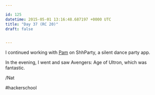 ```yaml
---

id: 125
datetime: 2015-05-01 13:16:48.687197 +0000 UTC
title: "Day 37 (RC 20)"
draft: false


---
```


I continued working with [Pam](http://thewebivore.com/recurse-center-week-11/) on ShhParty, a silent dance party app.

In the evening, I went and saw Avengers: Age of Ultron, which was fantastic.

/Nat

#hackerschool
